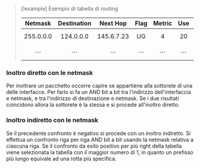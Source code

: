 >[!example] Esempio di tabella di routing
>
>| Netmask       | Destination   | Next Hop       | Flag          | Metric     | Use        | Interface       |
>| ------------- | ------------- | -------------- | ------------- | ---------- | ---------- | --------------- |
>| $$255.0.0.0$$ | $$124.0.0.0$$ | $$145.6.7.23$$ | $$\text{UG}$$ | $$4$$      | $$20$$     | $$\text{Eth}1$$ |
>| $$\cdots$$    | $$\cdots$$    | $$\cdots$$     | $$\cdots$$    | $$\cdots$$ | $$\cdots$$ | $$\cdots$$      |

### Inoltro diretto con le netmask
Per inoltrare un pacchetto occorre capire se appartiene alla sottorete di una delle interfacce. Per farlo si fa un AND bit a bit tra l'indirizzo dell'interfaccia e netmask, e tra l'indirizzo di destinazione e netmask. Se i due risultati coincidono allora la sottorete è la stessa e si procede all'inoltro diretto.

### Inoltro indiretto con le netmask
Se il precedente confronto è negativo si procede con un inoltro indiretto. Si effettua un confronto riga per riga AND bit a bit usando la netmask relativa a ciascuna riga. Se il confronto da esito positivo per più right della tabella viene selezionata la tabella con il maggior numero di 1, in quanto un prefisso più lungo equivale ad una rotta più specifica.

